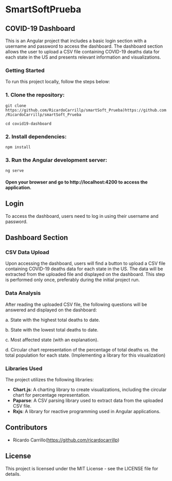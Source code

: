 # SmartSoftPrueba
## COVID-19 Dashboard

This is an Angular project that includes a basic login section with a username and password to access the dashboard. The dashboard section allows the user to upload a CSV file containing COVID-19 deaths data for each state in the US and presents relevant information and visualizations.

### Getting Started

To run this project locally, follow the steps below:

### 1. Clone the repository:
`git clone https://github.com/RicardoCarrillp/smartSoft_Prueba)https://github.com/RicardoCarrillp/smartSoft_Prueba`

`cd covid19-dashboard`

### 2. Install dependencies:
`npm install` 

### 3. Run the Angular development server:
`ng serve`

#### Open your browser and go to http://localhost:4200 to access the application.

## Login
To access the dashboard, users need to log in using their username and password.

## Dashboard Section

### CSV Data Upload
Upon accessing the dashboard, users will find a button to upload a CSV file containing COVID-19 deaths data for each state in the US. The data will be extracted from the uploaded file and displayed on the dashboard. This step is performed only once, preferably during the initial project run.

### Data Analysis
After reading the uploaded CSV file, the following questions will be answered and displayed on the dashboard:

a. State with the highest total deaths to date.

b. State with the lowest total deaths to date.

c. Most affected state (with an explanation).

d. Circular chart representation of the percentage of total deaths vs. the total population for each state. (Implementing a library for this visualization)

### Libraries Used
The project utilizes the following libraries:

- **Chart.js**: A charting library to create visualizations, including the circular chart for percentage representation.
- **Paparse**: A CSV parsing library used to extract data from the uploaded CSV file.
- **Rxjs**: A library for reactive programming used in Angular applications.



## Contributors

- Ricardo Carrillo(https://github.com/ricardocarrillp)

## License
This project is licensed under the MIT License - see the LICENSE file for details.
